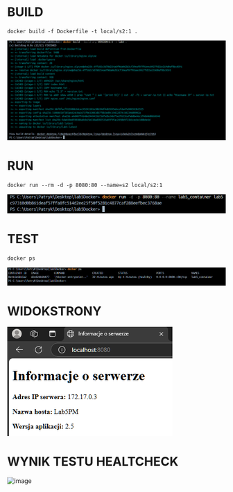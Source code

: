 # BUILD
```
docker build -f Dockerfile -t local/s2:1 . 
```
![image](Dockerbuild.png)
# RUN
```
docker run --rm -d -p 8080:80 --name=s2 local/s2:1
```
![image](Dockerrun.png)
# TEST
```
docker ps
```
![image](wyniktestuhealthcheck.png)

# WIDOKSTRONY

![image](widokstrony.png)

# WYNIK TESTU HEALTCHECK

![image](image.png)